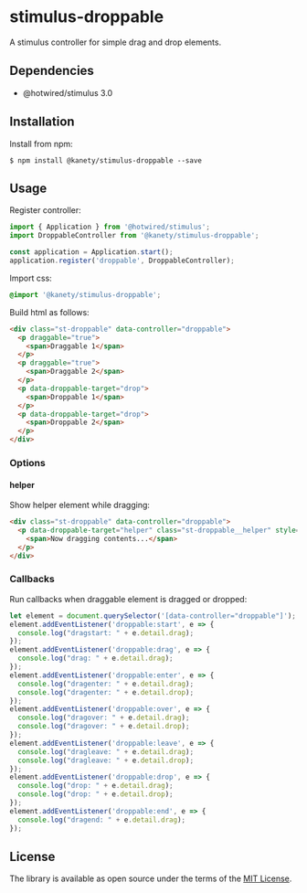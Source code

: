 # stimulus-droppable

A stimulus controller for simple drag and drop elements.

## Dependencies

* @hotwired/stimulus 3.0

## Installation

Install from npm:

    $ npm install @kanety/stimulus-droppable --save

## Usage

Register controller:

```javascript
import { Application } from '@hotwired/stimulus';
import DroppableController from '@kanety/stimulus-droppable';

const application = Application.start();
application.register('droppable', DroppableController);
```

Import css:

```css
@import '@kanety/stimulus-droppable';
```

Build html as follows:

```html
<div class="st-droppable" data-controller="droppable">
  <p draggable="true">
    <span>Draggable 1</span>
  </p>
  <p draggable="true">
    <span>Draggable 2</span>
  </p>
  <p data-droppable-target="drop">
    <span>Droppable 1</span>
  </p>
  <p data-droppable-target="drop">
    <span>Droppable 2</span>
  </p>
</div>
```

### Options

#### helper

Show helper element while dragging:

```html
<div class="st-droppable" data-controller="droppable">
  <p data-droppable-target="helper" class="st-droppable__helper" style="display: none;">
    <span>Now dragging contents...</span>
  </p>
</div>
```

### Callbacks

Run callbacks when draggable element is dragged or dropped:

```javascript
let element = document.querySelector('[data-controller="droppable"]');
element.addEventListener('droppable:start', e => {
  console.log("dragstart: " + e.detail.drag);
});
element.addEventListener('droppable:drag', e => {
  console.log("drag: " + e.detail.drag);
});
element.addEventListener('droppable:enter', e => {
  console.log("dragenter: " + e.detail.drag);
  console.log("dragenter: " + e.detail.drop);
});
element.addEventListener('droppable:over', e => {
  console.log("dragover: " + e.detail.drag);
  console.log("dragover: " + e.detail.drop);
});
element.addEventListener('droppable:leave', e => {
  console.log("dragleave: " + e.detail.drag);
  console.log("dragleave: " + e.detail.drop);
});
element.addEventListener('droppable:drop', e => {
  console.log("drop: " + e.detail.drag);
  console.log("drop: " + e.detail.drop);
});
element.addEventListener('droppable:end', e => {
  console.log("dragend: " + e.detail.drag);
});
```

## License

The library is available as open source under the terms of the [MIT License](http://opensource.org/licenses/MIT).
